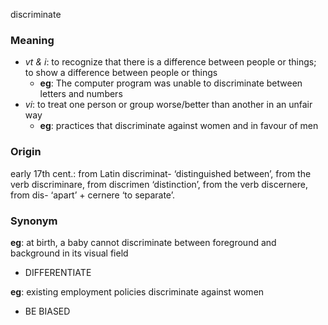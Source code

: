 discriminate
### Meaning
+ _vt & i_: to recognize that there is a difference between people or things; to show a difference between people or things
	+ __eg__: The computer program was unable to discriminate between letters and numbers
+ _vi_: to treat one person or group worse/better than another in an unfair way
	+ __eg__: practices that discriminate against women and in favour of men

### Origin

early 17th cent.: from Latin discriminat- ‘distinguished between’, from the verb discriminare, from discrimen ‘distinction’, from the verb discernere, from dis- ‘apart’ + cernere ‘to separate’.

### Synonym

__eg__: at birth, a baby cannot discriminate between foreground and background in its visual field

+ DIFFERENTIATE

__eg__: existing employment policies discriminate against women

+ BE BIASED


